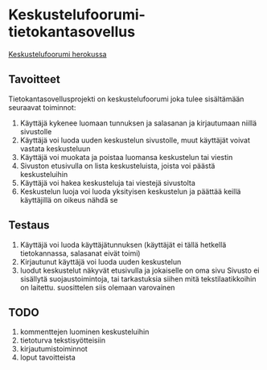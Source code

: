 # Keskustelufoorumi-tietokantasovellus

[Keskustelufoorumi herokussa](https://gentle-journey-62073.herokuapp.com/)

## Tavoitteet
 Tietokantasovellusprojekti on keskustelufoorumi joka tulee sisältämään seuraavat toiminnot:
 1. Käyttäjä kykenee luomaan tunnuksen ja salasanan ja kirjautumaan niillä sivustolle
 2. Käyttäjä voi luoda uuden keskustelun sivustolle, muut käyttäjät voivat vastata keskusteluun
 3. Käyttäjä voi muokata ja poistaa luomansa keskustelun tai viestin
 4. Sivuston etusivulla on lista keskusteluista, joista voi päästä keskusteluihin
 5. Käyttäjä voi hakea keskusteluja tai viestejä sivustolta
 6. Keskustelun luoja voi luoda yksityisen keskustelun ja päättää keillä käyttäjillä on oikeus nähdä se

## Testaus
1. Käyttäjä voi luoda käyttäjätunnuksen (käyttäjät ei tällä hetkellä tietokannassa, salasanat eivät toimi)
2. Kirjautunut käyttäjä voi luoda uuden keskustelun
3. luodut keskustelut näkyvät etusivulla ja jokaiselle on oma sivu
Sivusto ei sisällytä suojaustoimintoja, tai tarkastuksia siihen mitä tekstilaatikkoihin on laitettu. suosittelen siis olemaan varovainen

## TODO
1. kommenttejen luominen keskusteluihin
2. tietoturva tekstisyötteisiin
3. kirjautumistoiminnot
4. loput tavoitteista
